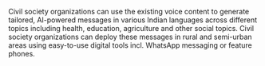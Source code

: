 Civil society organizations can use the existing voice content to generate tailored, AI-powered messages in various Indian languages across different topics including health, education, agriculture and other social topics. Civil society organizations can deploy these messages in rural and semi-urban areas using easy-to-use digital tools incl. WhatsApp messaging or feature phones.